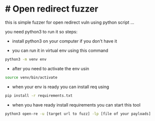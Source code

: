 # # Open redirect fuzzer 

this is simple fuzzer for open redirect vuln using python script ...

you need python3 to run it so steps:

* install python3 on your computer if you don't have it 

* you can run it in virtual env using this command
```sh
python3 -m venv env

```

* after you need to activate the env usin 
``` sh 
source venv/bin/activate

```

* when your env is ready you can install req using
```sh
pip install -r requirements.txt 

```

* when you have ready install requirements you can start this tool
```sh
python3 open-re -u [target url to fuzz] -lp [file of your payloads]


